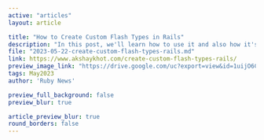 ```yaml
---
active: "articles"
layout: article

title: "How to Create Custom Flash Types in Rails"
description: "In this post, we'll learn how to use it and also how it's implemented behind the scenes. In the process, we'll also learn a few metaprogramming tricks in Ruby."
file: "2023-05-22-create-custom-flash-types-rails.md"
link: https://www.akshaykhot.com/create-custom-flash-types-rails/
preview_image_link: "https://drive.google.com/uc?export=view&id=1uijO6CB4X3VVOWjKD2Tub46K98r3CO8J"
tags: May2023
author: 'Ruby News'

preview_full_background: false
preview_blur: true

article_preview_blur: true
round_borders: false
---
```

